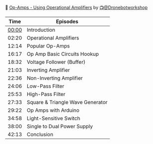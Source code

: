 :round_pushpin: [Op-Amps - Using Operational Amplifiers](https://www.youtube.com/watch?v=_HHxV-7alwE) by [:tv:@Dronebotworkshop](https://www.youtube.com/@Dronebotworkshop)

| Time |  Episodes                                                                                |
|------|------------------------------------------------------------------------------------------|
| [00:00](https://www.youtube.com/watch?v=_HHxV-7alwE&t=0s) | Introduction                        |
| 02:20 | Operational Amplifiers                        |
| 12:14 | Popular Op-Amps                        |
| 16:17 | Op Amp Basic Circuits Hookup                        |
| 18:32 | Voltage Follower (Buffer)                        |
| 21:03 | Inverting Amplifier                        |
| 22:36 | Non-Inverting Amplifier                        |
| 24:06 | Low-Pass Filter                        |
| 25:53 | High-Pass Filter                        |
| 27:33 | Square & Triangle Wave Generator                        |
| 29:22 | Op Amps with Arduino                        |
| 34:58 | Light-Sensitive Switch                        |
| 38:00 | Single to Dual Power Supply                        |
| 42:13 | Conclusion                        |
